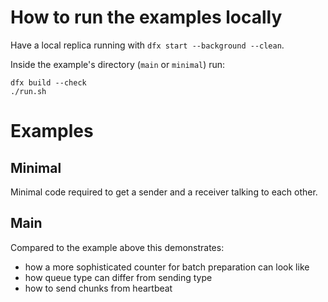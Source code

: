 # How to run the examples locally

Have a local replica running with `dfx start --background --clean`.

Inside the example's directory (`main` or `minimal`) run:

```
dfx build --check
./run.sh
```

# Examples

## Minimal

Minimal code required to get a sender and a receiver talking to each other.

## Main

Compared to the example above this demonstrates:
* how a more sophisticated counter for batch preparation can look like
* how queue type can differ from sending type
* how to send chunks from heartbeat
